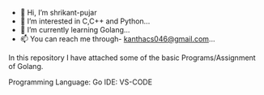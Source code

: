 - 👋 Hi, I’m shrikant-pujar
- 👀 I’m interested in C,C++ and Python...
- 🌱 I’m currently learning Golang...
- 📫 You can reach me through- kanthacs046@gmail.com...

In this repository I have attached some of the basic Programs/Assignment of Golang.

Programming Language: Go
IDE: VS-CODE

<!---
shrikant-pujar/shrikant-pujar is a ✨ special ✨ repository because its `README.md` (this file) appears on your GitHub profile.
You can click the Preview link to take a look at your changes.
--->
